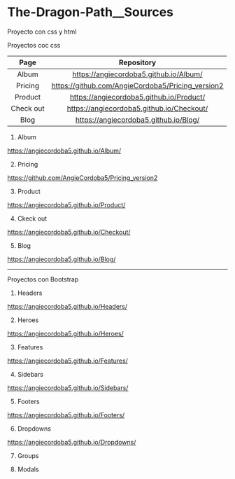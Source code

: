 # The-Dragon-Path__Sources

Proyecto con css y html

Proyectos coc css

| Page | Repository |
| :--: | :--------: |
| Album | https://angiecordoba5.github.io/Album/ |
| Pricing | https://github.com/AngieCordoba5/Pricing_version2 |
| Product | https://angiecordoba5.github.io/Product/ |
| Check out | https://angiecordoba5.github.io/Checkout/ |
| Blog | https://angiecordoba5.github.io/Blog/ |

1. Album

https://angiecordoba5.github.io/Album/

2. Pricing

https://github.com/AngieCordoba5/Pricing_version2

3. Product

https://angiecordoba5.github.io/Product/

4. Ckeck out

https://angiecordoba5.github.io/Checkout/

5. Blog

https://angiecordoba5.github.io/Blog/

------------------------------------------------------

Proyectos con Bootstrap

1. Headers

https://angiecordoba5.github.io/Headers/

2. Heroes

https://angiecordoba5.github.io/Heroes/

3. Features

https://angiecordoba5.github.io/Features/

4. Sidebars

https://angiecordoba5.github.io/Sidebars/

5. Footers

https://angiecordoba5.github.io/Footers/

6. Dropdowns

https://angiecordoba5.github.io/Dropdowns/

7. Groups


8. Modals


